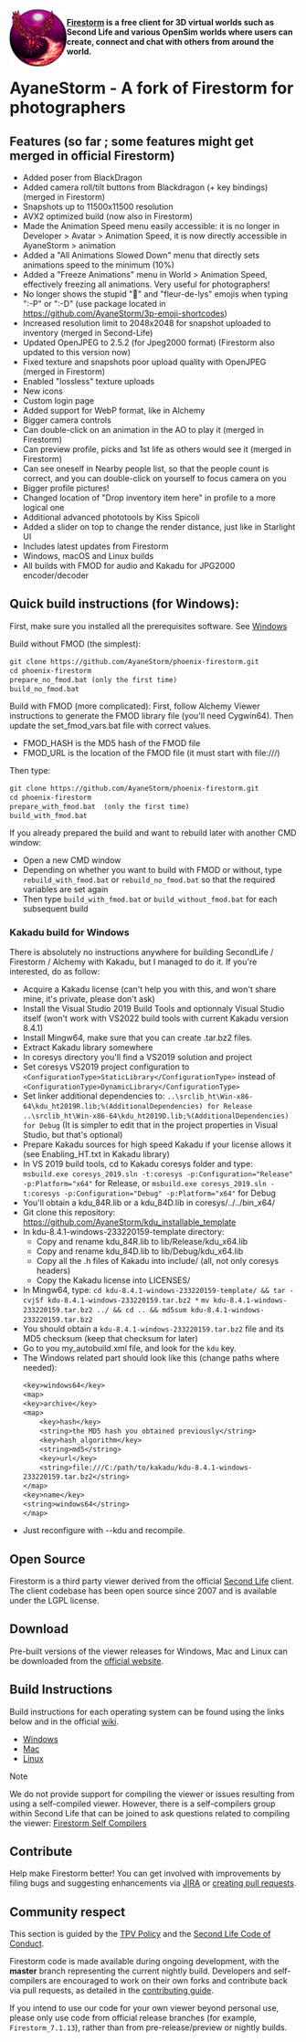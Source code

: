 <img align="left" width="100" height="100" src="doc/ayanestorm_256.png" alt="Logo of AyaneStorm viewer"/>

**[Firestorm](https://www.firestormviewer.org) is a free client for 3D virtual worlds such as Second Life and various OpenSim worlds where users can create, connect and chat with others from around the world.**

# AyaneStorm - A fork of Firestorm for photographers

## Features (so far ; some features might get merged in official Firestorm)
- Added poser from BlackDragon
- Added camera roll/tilt buttons from Blackdragon (+ key bindings) (merged in Firestorm)
- Snapshots up to 11500x11500 resolution
- AVX2 optimized build (now also in Firestorm)
- Made the Animation Speed menu easily accessible: it is no longer in Developer > Avatar > Animation Speed, it is now directly accessible in AyaneStorm > animation
- Added a "All Animations Slowed Down" menu that directly sets animations speed to the minimum (10%)
- Added a "Freeze Animations" menu in World > Animation Speed, effectively freezing all animations. Very useful for photographers!
- No longer shows the stupid ":non-potable_water:" and "fleur-de-lys" emojis when typing ":-P" or ":-D" (use package located in https://github.com/AyaneStorm/3p-emoji-shortcodes)
- Increased resolution limit to 2048x2048 for snapshot uploaded to inventory (merged in Second-Life)
- Updated OpenJPEG to 2.5.2 (for Jpeg2000 format) (Firestorm also updated to this version now)
- Fixed texture and snapshots poor upload quality with OpenJPEG (merged in Firestorm)
- Enabled "lossless" texture uploads
- New icons
- Custom login page
- Added support for WebP format, like in Alchemy
- Bigger camera controls
- Can double-click on an animation in the AO to play it (merged in Firestorm)
- Can preview profile, picks and 1st life as others would see it (merged in Firestorm)
- Can see oneself in Nearby people list, so that the people count is correct, and you can double-click on yourself to focus camera on you
- Bigger profile pictures!
- Changed location of "Drop inventory item here" in profile to a more logical one
- Additional advanced phototools by Kiss Spicoli
- Added a slider on top to change the render distance, just like in Starlight UI
- Includes latest updates from Firestorm
- Windows, macOS and Linux builds
- All builds with FMOD for audio and Kakadu for JPG2000 encoder/decoder

## Quick build instructions (for Windows):

First, make sure you installed all the prerequisites software. See [Windows](doc/building_windows.md)

Build without FMOD (the simplest):
```
git clone https://github.com/AyaneStorm/phoenix-firestorm.git
cd phoenix-firestorm
prepare_no_fmod.bat (only the first time)
build_no_fmod.bat
```

Build with FMOD (more complicated):
First, follow Alchemy Viewer instructions to generate the FMOD library file (you'll need Cygwin64).
Then update the set_fmod_vars.bat file with correct values.

- FMOD_HASH is the MD5 hash of the FMOD file
- FMOD_URL is the location of the FMOD file (it must start with file:///)

Then type:

```
git clone https://github.com/AyaneStorm/phoenix-firestorm.git
cd phoenix-firestorm
prepare_with_fmod.bat  (only the first time)
build_with_fmod.bat
```

If you already prepared the build and want to rebuild later with another CMD window:
- Open a new CMD window
- Depending on whether you want to build with FMOD or without, type `rebuild_with_fmod.bat` or `rebuild_no_fmod.bat` so that the required variables are set again
- Then type `build_with_fmod.bat` or `build_without_fmod.bat` for each subsequent build

### Kakadu build for Windows
There is absolutely no instructions anywhere for building SecondLife / Firestorm / Alchemy with Kakadu, but I managed to do it. If you're interested, do as follow:
- Acquire a Kakadu license (can't help you with this, and won't share mine, it's private, please don't ask)
- Install the Visual Studio 2019 Build Tools and optionnaly Visual Studio itself (won't work with VS2022 build tools with current Kakadu version 8.4.1)
- Install Mingw64, make sure that you can create .tar.bz2 files.
- Extract Kakadu library somewhere
- In coresys directory you'll find a VS2019 solution and project
- Set coresys VS2019 project configuration to `<ConfigurationType>StaticLibrary</ConfigurationType>` instead of `<ConfigurationType>DynamicLibrary</ConfigurationType>`
- Set linker additional dependencies to:
    `..\srclib_ht\Win-x86-64\kdu_ht2019R.lib;%(AdditionalDependencies) for Release`
    `..\srclib_ht\Win-x86-64\kdu_ht2019D.lib;%(AdditionalDependencies) for Debug`
  (It is simpler to edit that in the project properties in Visual Studio, but that's optional)
- Prepare Kakadu sources for high speed Kakadu if your license allows it (see Enabling_HT.txt in Kakadu library)
- In VS 2019 build tools, cd to Kakadu coresys folder and type:
    `msbuild.exe coresys_2019.sln -t:coresys -p:Configuration="Release" -p:Platform="x64"` for Release, or
    `msbuild.exe coresys_2019.sln -t:coresys -p:Configuration="Debug" -p:Platform="x64"` for Debug
- You'll obtain a kdu_84R.lib or a kdu_84D.lib in coresys/../../bin_x64/
- Git clone this repository: https://github.com/AyaneStorm/kdu_installable_template
- In kdu-8.4.1-windows-233220159-template directory:
  - Copy and rename kdu_84R.lib to lib/Release/kdu_x64.lib
  - Copy and rename kdu_84D.lib to lib/Debug/kdu_x64.lib
  - Copy all the .h files of Kakadu into include/ (all, not only coresys headers)
  - Copy the Kakadu license into LICENSES/
- In Mingw64, type:
    `cd kdu-8.4.1-windows-233220159-template/ && tar -cvjSf kdu-8.4.1-windows-233220159.tar.bz2 *`
    `mv kdu-8.4.1-windows-233220159.tar.bz2 ../ && cd .. && md5sum kdu-8.4.1-windows-233220159.tar.bz2`
- You should obtain a `kdu-8.4.1-windows-233220159.tar.bz2` file and its MD5 checksum (keep that checksum for later)
- Go to you my_autobuild.xml file, and look for the `kdu` key.
- The Windows related part should look like this (change paths where needed):
    ```
    <key>windows64</key>
    <map>
    <key>archive</key>
    <map>
        <key>hash</key>
        <string>the MD5 hash you obtained previously</string>
        <key>hash_algorithm</key>
        <string>md5</string>
        <key>url</key>
        <string>file:///C:/path/to/kakadu/kdu-8.4.1-windows-233220159.tar.bz2</string>
    </map>
    <key>name</key>
    <string>windows64</string>
    </map>
    ```
- Just reconfigure with --kdu and recompile.

## Open Source

Firestorm is a third party viewer derived from the official [Second Life](https://github.com/secondlife/viewer) client. The client codebase has been open source since 2007 and is available under the LGPL license.

## Download

Pre-built versions of the viewer releases for Windows, Mac and Linux can be downloaded from the [official website](https://www.firestormviewer.org/choose-your-platform/).

## Build Instructions

Build instructions for each operating system can be found using the links below and in the official [wiki](https://wiki.firestormviewer.org).

- [Windows](doc/building_windows.md)
- [Mac](doc/building_macos.md)
- [Linux](doc/building_linux.md)

> [!NOTE]
> We do not provide support for compiling the viewer or issues resulting from using a self-compiled viewer. However, there is a self-compilers group within Second Life that can be joined to ask questions related to compiling the viewer: [Firestorm Self Compilers](https://tinyurl.com/firestorm-self-compilers)

## Contribute

Help make Firestorm better! You can get involved with improvements by filing bugs and suggesting enhancements via [JIRA](https://jira.firestormviewer.org) or [creating pull requests](CONTRIBUTING.md).

## Community respect

This section is guided by the [TPV Policy](https://secondlife.com/corporate/third-party-viewers) and the [Second Life Code of Conduct](https://github.com/secondlife/viewer?tab=coc-ov-file).

Firestorm code is made available during ongoing development, with the **master** branch representing the current nightly build. Developers and self-compilers are encouraged to work on their own forks and contribute back via pull requests, as detailed in the [contributing guide](CONTRIBUTING.md).

If you intend to use our code for your own viewer beyond personal use, please only use code from official release branches (for example, `Firestorm_7.1.13`), rather than from pre-release/preview or nightly builds.
